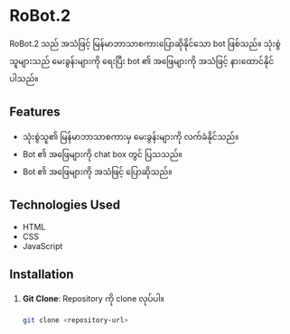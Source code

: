 # RoBot.2

RoBot.2 သည် အသံဖြင့် မြန်မာဘာသာစကားပြောဆိုနိုင်သော bot ဖြစ်သည်။ သုံးစွဲသူများသည် မေးခွန်းများကို ရေးပြီး bot ၏ အဖြေများကို အသံဖြင့် နားထောင်နိုင်ပါသည်။

## Features

- သုံးစွဲသူ၏ မြန်မာဘာသာစကားမှ မေးခွန်းများကို လက်ခံနိုင်သည်။
- Bot ၏ အဖြေများကို chat box တွင် ပြသသည်။
- Bot ၏ အဖြေများကို အသံဖြင့် ပြောဆိုသည်။

## Technologies Used

- HTML
- CSS
- JavaScript

## Installation

1. **Git Clone**: Repository ကို clone လုပ်ပါ။

   ```bash
   git clone <repository-url>